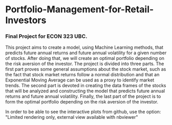 # Portfolio-Management-for-Retail-Investors
### Final Project for ECON 323 UBC.

This project aims to create a model, using Machine Learning methods, that predicts future annual returns and future annual volatility for a given number of stocks. 
After doing that, we will create an optimal portfolio depending on the risk aversion of the investor. The project is divided into three parts. The first part proves 
some general assumptions about the stock market, such as the fact that stock market returns follow a normal distribution and that an Exponential Moving Average can be
used as a proxy to identify market trends. The second part is devoted in creating the data frames of the stocks that will be analyzed and constructing the model that 
predicts future annual returns and future annual volatility. Finally, the last part of the project is to form the optimal portfolio depending on the risk aversion 
of the investor. 

In order to be able to see the interactive plots from github, use the option: "Limited rendering only, external view available with nbviewer"

